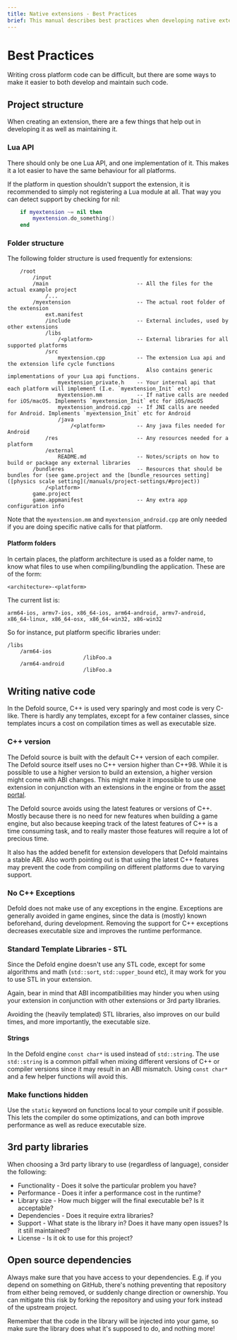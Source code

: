 ```yaml
---
title: Native extensions - Best Practices
brief: This manual describes best practices when developing native extensions.
---
```


# Best Practices

Writing cross platform code can be difficult, but there are some ways to make it easier to both develop and maintain such code.


## Project structure

When creating an extension, there are a few things that help out in developing it as well as maintaining it.

### Lua API

There should only be one Lua API, and one implementation of it. This makes it a lot easier to have the same behaviour for all platforms.

If the platform in question shouldn't support the extension, it is recommended to simply not registering a Lua module at all. That way you can detect support by checking for nil:

```lua
    if myextension ~= nil then
        myextension.do_something()
    end
```

### Folder structure

The following folder structure is used frequently for extensions:

```
    /root
        /input
        /main                            -- All the files for the actual example project
            /...
        /myextension                     -- The actual root folder of the extension
            ext.manifest
            /include                     -- External includes, used by other extensions
            /libs
                /<platform>              -- External libraries for all supported platforms
            /src
                myextension.cpp          -- The extension Lua api and the extension life cycle functions
                                            Also contains generic implementations of your Lua api functions.
                myextension_private.h    -- Your internal api that each platform will implement (I.e. `myextension_Init` etc)
                myextension.mm           -- If native calls are needed for iOS/macOS. Implements `myextension_Init` etc for iOS/macOS
                myextension_android.cpp  -- If JNI calls are needed for Android. Implements `myextension_Init` etc for Android
                /java
                    /<platform>          -- Any java files needed for Android
            /res                         -- Any resources needed for a platform
            /external
                README.md                -- Notes/scripts on how to build or package any external libraries
        /bundleres                       -- Resources that should be bundles for (see game.project and the [bundle_resources setting]([physics scale setting](/manuals/project-settings/#project))
            /<platform>
        game.project
        game.appmanifest                 -- Any extra app configuration info
```

Note that the `myextension.mm` and `myextension_android.cpp` are only needed if you are doing specific native calls for that platform.

#### Platform folders

In certain places, the platform architecture is used as a folder name, to know what files to use when compiling/bundling the application. These are of the form:

    <architecture>-<platform>

The current list is:

    arm64-ios, armv7-ios, x86_64-ios, arm64-android, armv7-android, x86_64-linux, x86_64-osx, x86_64-win32, x86-win32

So for instance, put platform specific libraries under:

    /libs
        /arm64-ios
                            /libFoo.a
        /arm64-android
                            /libFoo.a


## Writing native code

In the Defold source, C++ is used very sparingly and most code is very C-like. There is hardly any templates, except for a few container classes, since templates incurs a cost on compilation times as well as executable size.

### C++ version

The Defold source is built with the default C++ version of each compiler. The Defold source itself uses no C++ version higher than C++98. While it is possible to use a higher version to build an extension, a higher version might come with ABI changes. This might make it impossible to use one extension in conjunction with an extensions in the engine or from the [asset portal](/assets).

The Defold source avoids using the latest features or versions of C++. Mostly because there is no need for new features when building a game engine, but also because keeping track of the latest features of C++ is a time consuming task, and to really master those features will require a lot of precious time.

It also has the added benefit for extension developers that Defold maintains a stable ABI. Also worth pointing out is that using the latest C++ features may prevent the code from compiling on different platforms due to varying support.

### No C++ Exceptions

Defold does not make use of any exceptions in the engine. Exceptions are generally avoided in game engines, since the data is (mostly) known beforehand, during development. Removing the support for C++ exceptions decreases executable size and improves the runtime performance.

### Standard Template Libraries - STL

Since the Defold engine doesn't use any STL code, except for some algorithms and math (`std::sort`, `std::upper_bound` etc), it may work for you to use STL in your extension.

Again, bear in mind that ABI incompatibilities may hinder you when using your extension in conjunction with other extensions or 3rd party libraries.

Avoiding the (heavily templated) STL libraries, also improves on our build times, and more importantly, the executable size.

#### Strings

In the Defold engine `const char*` is used instead of `std::string`. The use `std::string` is a common pitfall when mixing different versions of C++ or compiler versions since it may result in an ABI mismatch. Using `const char*` and a few helper functions will avoid this.

### Make functions hidden

Use the `static` keyword on functions local to your compile unit if possible. This lets the compiler do some optimizations, and can both improve performance as well as reduce executable size.

## 3rd party libraries

When choosing a 3rd party library to use (regardless of language), consider the following:

* Functionality - Does it solve the particular problem you have?
* Performance - Does it infer a performance cost in the runtime?
* Library size - How much bigger will the final executable be? Is it acceptable?
* Dependencies - Does it require extra libraries?
* Support - What state is the library in? Does it have many open issues? Is it still maintained?
* License - Is it ok to use for this project?


## Open source dependencies

Always make sure that you have access to your dependencies. E.g. if you depend on something on GitHub, there's nothing preventing that repository from either being removed, or suddenly change direction or ownership. You can mitigate this risk by forking the repository and using your fork instead of the upstream project.

Remember that the code in the library will be injected into your game, so make sure the library does what it's supposed to do, and nothing more!


